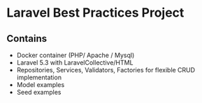# Laravel Best Practices Project

## Contains

* Docker container (PHP/ Apache / Mysql)
* Laravel 5.3 with LaravelCollective/HTML
* Repositories, Services, Validators, Factories for flexible CRUD implementation
* Model examples
* Seed examples
